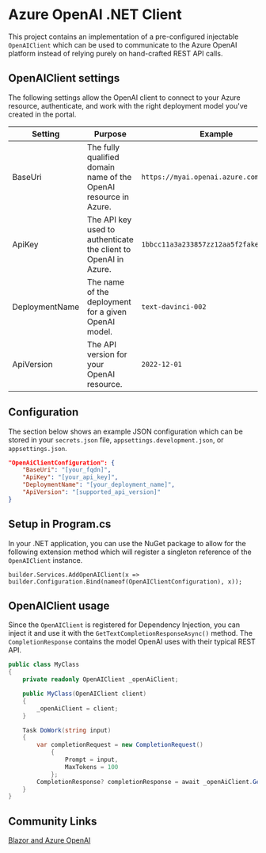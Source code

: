 # Azure OpenAI .NET Client

This project contains an implementation of a pre-configured injectable `OpenAIClient` which can be used to communicate to the Azure OpenAI platform instead of relying purely on hand-crafted REST API calls.

## OpenAIClient settings

The following settings allow the OpenAI client to connect to your Azure resource, authenticate, and work with the right deployment model you've created in the portal.

| Setting | Purpose | Example |
|---|---|---|
| BaseUri | The fully qualified domain name of the OpenAI resource in Azure. | `https://myai.openai.azure.com/` |
| ApiKey | The API key used to authenticate the client to OpenAI in Azure. | `1bbcc11a3a233857zz12aa5f2fake99af7d9c` |
| DeploymentName | The name of the deployment for a given OpenAI model. | `text-davinci-002` |
| ApiVersion | The API version for your OpenAI resource. | `2022-12-01` |

## Configuration

The section below shows an example JSON configuration which can be stored in your `secrets.json` file, `appsettings.development.json`, or `appsettings.json`.

```json
"OpenAiClientConfiguration": {
    "BaseUri": "[your_fqdn]",
    "ApiKey": "[your_api_key]",
    "DeploymentName": "[your_deployment_name]",
    "ApiVersion": "[supported_api_version]"
}
```

## Setup in Program.cs

In your .NET application, you can use the NuGet package to allow for the following extension method which will register a singleton reference of the `OpenAIClient` instance.

`builder.Services.AddOpenAIClient(x => builder.Configuration.Bind(nameof(OpenAIClientConfiguration), x));`

## OpenAIClient usage

Since the `OpenAIClient` is registered for Dependency Injection, you can inject it and use it with the `GetTextCompletionResponseAsync()` method. The `CompletionResponse` contains the model OpenAI uses with their typical REST API.

```csharp
public class MyClass
{
    private readonly OpenAIClient _openAiClient;

    public MyClass(OpenAIClient client)
    {
        _openAiClient = client;
    }

    Task DoWork(string input)
    {
        var completionRequest = new CompletionRequest()
            {
                Prompt = input,
                MaxTokens = 100
            };
        CompletionResponse? completionResponse = await _openAiClient.GetTextCompletionResponseAsync(completionRequest);            
    }        
}
```
## Community Links

[Blazor and Azure OpenAI](https://blazorhelpwebsite.com/ViewBlogPost/2065)
